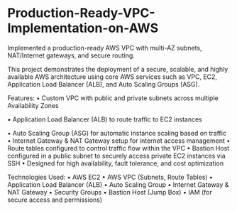 # Production-Ready-VPC-Implementation-on-AWS
Implemented a production-ready AWS VPC with multi-AZ subnets, NAT/Internet gateways, and secure routing.

This project demonstrates the deployment of a secure, scalable, and highly available AWS architecture using core AWS services such as VPC, EC2, Application Load Balancer (ALB), and Auto Scaling Groups (ASG).

Features:
•	Custom VPC with public and private subnets across multiple Availability Zones

•	Application Load Balancer (ALB) to route traffic to EC2 instances

•	Auto Scaling Group (ASG) for automatic instance scaling based on traffic
•	Internet Gateway & NAT Gateway setup for internet access management
•	Route tables configured to control traffic flow within the VPC
•	Bastion Host configured in a public subnet to securely access private EC2 instances via SSH
•	Designed for high availability, fault tolerance, and cost optimization

Technologies Used:
•	AWS EC2
•	AWS VPC (Subnets, Route Tables)
•	Application Load Balancer (ALB)
•	Auto Scaling Group
•	Internet Gateway & NAT Gateway
•	Security Groups
•	Bastion Host (Jump Box)
•	IAM (for secure access and permissions)
